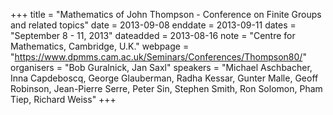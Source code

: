 +++
title = "Mathematics of John Thompson - Conference on Finite Groups and related topics"
date = 2013-09-08
enddate = 2013-09-11
dates = "September 8 - 11, 2013"
dateadded = 2013-08-16
note = "Centre for Mathematics, Cambridge, U.K."
webpage = "https://www.dpmms.cam.ac.uk/Seminars/Conferences/Thompson80/"
organisers = "Bob Guralnick, Jan Saxl"
speakers = "Michael Aschbacher, Inna Capdeboscq, George Glauberman, Radha Kessar, Gunter Malle, Geoff Robinson, Jean-Pierre Serre, Peter Sin, Stephen Smith, Ron Solomon, Pham Tiep, Richard Weiss"
+++
